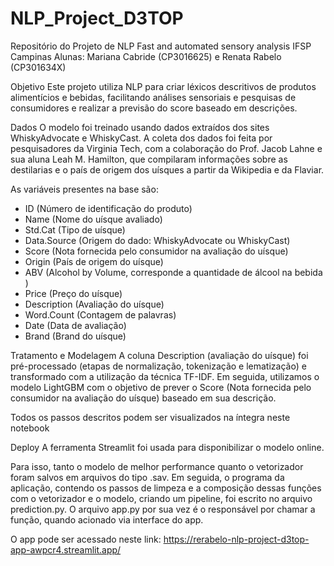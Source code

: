 # NLP_Project_D3TOP

Repositório do Projeto de NLP Fast and automated sensory analysis
IFSP Campinas
Alunas: Mariana Cabride (CP3016625) e Renata Rabelo (CP301634X)

Objetivo
Este projeto utiliza NLP para criar léxicos descritivos de produtos alimentícios e bebidas, facilitando análises sensoriais e pesquisas de consumidores e realizar a previsão do score baseado em descrições. 

Dados
O modelo foi treinado usando dados extraídos dos sites WhiskyAdvocate e WhiskyCast. A coleta dos dados foi feita por pesquisadores da Virginia Tech, com a colaboração do Prof. Jacob Lahne e sua aluna Leah M. Hamilton, que compilaram informações sobre as destilarias e o país de origem dos uísques a partir da Wikipedia e da Flaviar.

As variáveis presentes na base são:
*   ID (Número de identificação do produto)
*   Name (Nome do uísque avaliado)
*   Std.Cat (Tipo de uísque)
*   Data.Source (Origem do dado: WhiskyAdvocate ou WhiskyCast)
*   Score (Nota fornecida pelo consumidor na avaliação do uísque)
*   Origin (País de origem do uísque)
*   ABV (Alcohol by Volume, corresponde a quantidade de álcool na bebida )
*   Price (Preço do uísque)
*   Description (Avaliação do uísque)
*   Word.Count (Contagem de palavras)
*   Date (Data de avaliação)
*   Brand (Brand do uísque)

Tratamento e Modelagem
A coluna Description (avaliação do uísque) foi pré-processado (etapas de normalização, tokenização e lematização) e transformado com a utilização da técnica TF-IDF. 
Em seguida, utilizamos o modelo LightGBM com o objetivo de prever o Score (Nota fornecida pelo consumidor na avaliação do uísque) baseado em sua descrição. 

Todos os passos descritos podem ser visualizados na íntegra neste notebook

Deploy
A ferramenta Streamlit foi usada para disponibilizar o modelo online.

Para isso, tanto o modelo de melhor performance quanto o vetorizador foram salvos em arquivos do tipo .sav. Em seguida, o programa da aplicação, contendo os passos de limpeza e a composição dessas funções com o vetorizador e o modelo, criando um pipeline, foi escrito no arquivo prediction.py. O arquivo app.py por sua vez é o responsável por chamar a função, quando acionado via interface do app.

O app pode ser acessado neste link:  https://rerabelo-nlp-project-d3top-app-awpcr4.streamlit.app/

